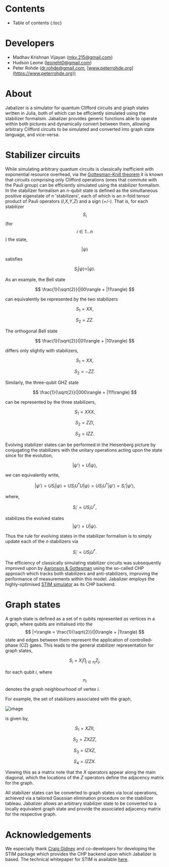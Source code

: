 <script src="https://cdn.mathjax.org/mathjax/latest/MathJax.js?config=TeX-AMS-MML_HTMLorMML" type="text/javascript"></script>

# Contents

* Table of contents
{:toc}

# Developers

+ Madhav Krishnan Vijayan ([mkv.215@gmail.com](mailto:mkv.215@gmail.com))
+ Hudson Leone ([leoneht0@gmail.com](mailto:leoneht0@gmail.com))
+ Peter Rohde ([dr.rohde@gmail.com](mailto:dr.rohde@gmail.com), [www.peterrohde.org](https://www.peterrohde.org))

# About

Jabalizer is a simulator for quantum Clifford circuits and graph states written in Julia, both of which can be efficiently simulated using the stabilizer formalism. Jabalizer provides generic functions able to operate within both pictures and dynamically convert between them, allowing arbitrary Clifford circuits to be simulated and converted into graph state language, and vice-versa.

# Stabilizer circuits

While simulating arbitrary quantum circuits is classically inefficient with exponential resource overhead, via the [Gottesman-Knill theorem](https://arxiv.org/abs/quant-ph/9807006) it is known that circuits comprising only Clifford operations (ones that commute with the Pauli group) can be efficiently simulated using the stabilizer formalism. In the stabilizer formalism an _n_-qubit state is defined as the simultaneous positive eigenstate of _n_ 'stabilizers', each of which is an _n_-fold tensor product of Pauli operators (_I_,_X_,_Y_,_Z_) and a sign (+/-). That is, for each stabilizer $$ S_i $$ (for $$ i\in 1\dots n $$) the state,

$$ |\psi\rangle $$

satisfies

$$ S_i|\psi\rangle = |\psi\rangle. $$

As an example, the Bell state

$$ \frac{1}{\sqrt{2}}(|00\rangle + |11\rangle) $$

can equivalently be represented by the two stabilizers

$$ S_1 = XX, $$

$$ S_2 = ZZ. $$

The orthogonal Bell state

$$ \frac{1}{\sqrt{2}}(|01\rangle + |10\rangle) $$

differs only slightly with stabilizers,

$$ S_1 = XX, $$

$$ S_2 = -ZZ. $$

Similarly, the three-qubit GHZ state

$$ \frac{1}{\sqrt{2}}(|000\rangle + |111\rangle) $$

can be represented by the three stabilizers,

$$ S_1 = XXX, $$

$$ S_2 = ZZI, $$

$$ S_3 = IZZ. $$

Evolving stabilizer states can be performed in the Heisenberg picture by conjugating the stabilizers with the unitary operations acting upon the state since for the evolution,

$$ |\psi'\rangle = U |\psi\rangle, $$

we can equivalently write,

$$ |\psi'\rangle = U S_i |\psi\rangle = U S_i U^\dagger U |\psi\rangle = U S_i U^\dagger |\psi'\rangle = S_i' |\psi'\rangle, $$

where,

$$ S_i' = U S_i U^\dagger, $$

stabilizes the evolved states $$|\psi'\rangle = U |\psi\rangle. $$

Thus the rule for evolving states in the stabilizer formalism is to simply update each of the _n_ stabilizers via

$$ S_i' = U S_i U^\dagger. $$

The efficiency of classically simulating stabilizer circuits was subsequently improved upon by [Aaronson & Gottesman](https://arxiv.org/abs/quant-ph/0406196) using the so-called CHP approach which tracks both stabilizers and anti-stabilizers, improving the performance of measurements within this model. Jabalizer employs the highly-optimised [STIM simulator](https://github.com/quantumlib/Stim) as its CHP backend.

# Graph states

A graph state is defined as a set of _n_ qubits represented as vertices in a graph, where qubits are initialised into the $$ |+\rangle = \frac{1}{\sqrt{2}}(|0\rangle + |1\rangle) $$ state and edges between them represent the application of controlled-phase (CZ) gates. This leads to the general stabilizer representation for graph states,

$$ S_i = X_i \prod_{j\in n_i} Z_j, $$

for each qubit _i_, where $$ n_i $$ denotes the graph neighbourhood of vertex _i_.

For example, the set of stabilizers associated with the graph,

![image](https://user-images.githubusercontent.com/4382522/123741542-96930b80-d8ed-11eb-9b9a-1caf37f5fcf0.jpeg)

is given by,

$$ S_1 = XZII, $$

$$ S_2 = ZXZZ, $$

$$ S_3 = IZXZ, $$

$$ S_4 = IZZX. $$

Viewing this as a matrix note that the _X_ operators appear along the main diagonal, which the locations of the _Z_ operators define the adjacency matrix for the graph.

All stabilizer states can be converted to graph states via local operations, achieved via a tailored Gaussian elimination procedure on the stabilizer tableau. Jabalizer allows an arbitrary stabilizer state to be converted to a locally equivalent graph state and provide the associated adjacency matrix for the respective graph.

# Acknowledgements

We especially thank [Craig Gidney](https://algassert.com) and co-developers for developing the STIM package which provides the CHP backend upon which Jabalizer is based. The technical whitepaper for STIM is available [here](https://arxiv.org/abs/2103.02202).
